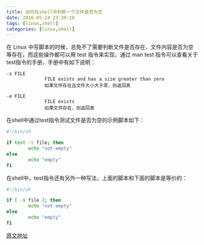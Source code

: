 ```yaml
---
title: 如何在shell中判断一个文件是否为空
date: 2016-05-24 23:39:18
tags: [linux,shell]
categories: [linux,shell]
---
```



在 Linux 中写脚本的时候，总免不了需要判断文件是否存在、文件内容是否为空等存在，而这些操作都可以用 test 指令来实现，通过 man test 指令可以查看关于test指令的手册，手册中有如下说明： 

```
-s FILE
              FILE exists and has a size greater than zero
              如果文件存在且文件大小大于零，则返回真
              
-e FILE
              FILE exists
              如果文件存在，则返回真
``` 
             
在shell中通过test指令测试文件是否为空的示例脚本如下：

```bash
#!/bin/sh

if test -s file; then
        echo "not empty"
else
        echo "empty"
fi
```

在shell中，test指令还有另外一种写法，上面的脚本和下面的脚本是等价的：

```bash
#!/bin/sh

if [ -s file ]; then
        echo "not empty"
else
        echo "empty"
fi
```

[原文地址](http://www.letuknowit.com/topics/20120402/linux-shell-test-command.html/)
